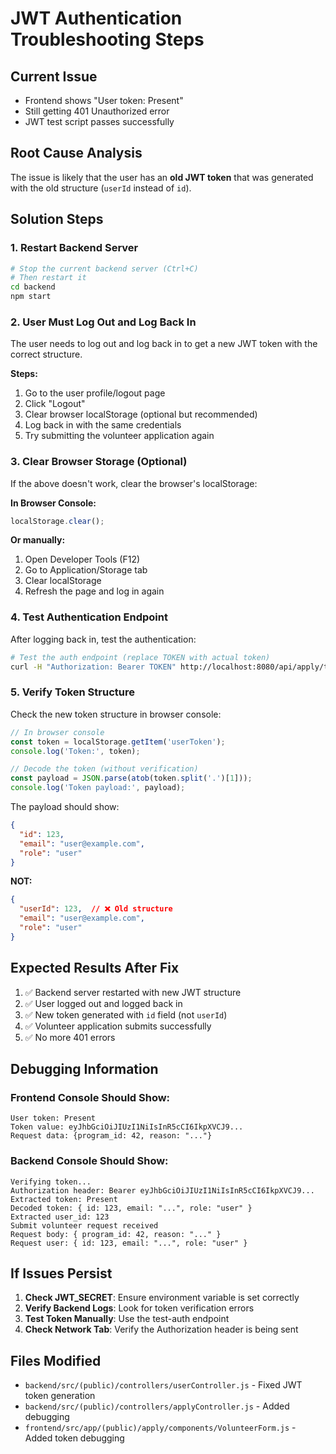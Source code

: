# JWT Authentication Troubleshooting Steps

## Current Issue
- Frontend shows "User token: Present" 
- Still getting 401 Unauthorized error
- JWT test script passes successfully

## Root Cause Analysis
The issue is likely that the user has an **old JWT token** that was generated with the old structure (`userId` instead of `id`).

## Solution Steps

### 1. **Restart Backend Server**
```bash
# Stop the current backend server (Ctrl+C)
# Then restart it
cd backend
npm start
```

### 2. **User Must Log Out and Log Back In**
The user needs to log out and log back in to get a new JWT token with the correct structure.

**Steps:**
1. Go to the user profile/logout page
2. Click "Logout" 
3. Clear browser localStorage (optional but recommended)
4. Log back in with the same credentials
5. Try submitting the volunteer application again

### 3. **Clear Browser Storage (Optional)**
If the above doesn't work, clear the browser's localStorage:

**In Browser Console:**
```javascript
localStorage.clear();
```

**Or manually:**
1. Open Developer Tools (F12)
2. Go to Application/Storage tab
3. Clear localStorage
4. Refresh the page and log in again

### 4. **Test Authentication Endpoint**
After logging back in, test the authentication:

```bash
# Test the auth endpoint (replace TOKEN with actual token)
curl -H "Authorization: Bearer TOKEN" http://localhost:8080/api/apply/test-auth
```

### 5. **Verify Token Structure**
Check the new token structure in browser console:

```javascript
// In browser console
const token = localStorage.getItem('userToken');
console.log('Token:', token);

// Decode the token (without verification)
const payload = JSON.parse(atob(token.split('.')[1]));
console.log('Token payload:', payload);
```

The payload should show:
```json
{
  "id": 123,
  "email": "user@example.com", 
  "role": "user"
}
```

**NOT:**
```json
{
  "userId": 123,  // ❌ Old structure
  "email": "user@example.com",
  "role": "user"
}
```

## Expected Results After Fix

1. ✅ Backend server restarted with new JWT structure
2. ✅ User logged out and logged back in
3. ✅ New token generated with `id` field (not `userId`)
4. ✅ Volunteer application submits successfully
5. ✅ No more 401 errors

## Debugging Information

### Frontend Console Should Show:
```
User token: Present
Token value: eyJhbGciOiJIUzI1NiIsInR5cCI6IkpXVCJ9...
Request data: {program_id: 42, reason: "..."}
```

### Backend Console Should Show:
```
Verifying token...
Authorization header: Bearer eyJhbGciOiJIUzI1NiIsInR5cCI6IkpXVCJ9...
Extracted token: Present
Decoded token: { id: 123, email: "...", role: "user" }
Extracted user_id: 123
Submit volunteer request received
Request body: { program_id: 42, reason: "..." }
Request user: { id: 123, email: "...", role: "user" }
```

## If Issues Persist

1. **Check JWT_SECRET**: Ensure environment variable is set correctly
2. **Verify Backend Logs**: Look for token verification errors
3. **Test Token Manually**: Use the test-auth endpoint
4. **Check Network Tab**: Verify the Authorization header is being sent

## Files Modified
- `backend/src/(public)/controllers/userController.js` - Fixed JWT token generation
- `backend/src/(public)/controllers/applyController.js` - Added debugging
- `frontend/src/app/(public)/apply/components/VolunteerForm.js` - Added token debugging
